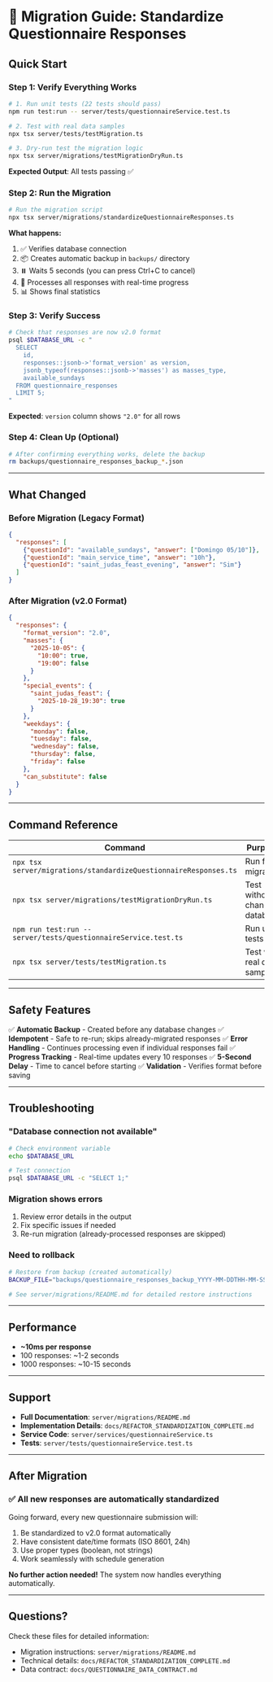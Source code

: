 # 🚀 Migration Guide: Standardize Questionnaire Responses

## Quick Start

### Step 1: Verify Everything Works

```bash
# 1. Run unit tests (22 tests should pass)
npm run test:run -- server/tests/questionnaireService.test.ts

# 2. Test with real data samples
npx tsx server/tests/testMigration.ts

# 3. Dry-run test the migration logic
npx tsx server/migrations/testMigrationDryRun.ts
```

**Expected Output**: All tests passing ✅

### Step 2: Run the Migration

```bash
# Run the migration script
npx tsx server/migrations/standardizeQuestionnaireResponses.ts
```

**What happens:**
1. ✅ Verifies database connection
2. 📦 Creates automatic backup in `backups/` directory
3. ⏸️ Waits 5 seconds (you can press Ctrl+C to cancel)
4. 🔄 Processes all responses with real-time progress
5. 📊 Shows final statistics

### Step 3: Verify Success

```bash
# Check that responses are now v2.0 format
psql $DATABASE_URL -c "
  SELECT
    id,
    responses::jsonb->'format_version' as version,
    jsonb_typeof(responses::jsonb->'masses') as masses_type,
    available_sundays
  FROM questionnaire_responses
  LIMIT 5;
"
```

**Expected**: `version` column shows `"2.0"` for all rows

### Step 4: Clean Up (Optional)

```bash
# After confirming everything works, delete the backup
rm backups/questionnaire_responses_backup_*.json
```

---

## What Changed

### Before Migration (Legacy Format)

```json
{
  "responses": [
    {"questionId": "available_sundays", "answer": ["Domingo 05/10"]},
    {"questionId": "main_service_time", "answer": "10h"},
    {"questionId": "saint_judas_feast_evening", "answer": "Sim"}
  ]
}
```

### After Migration (v2.0 Format)

```json
{
  "responses": {
    "format_version": "2.0",
    "masses": {
      "2025-10-05": {
        "10:00": true,
        "19:00": false
      }
    },
    "special_events": {
      "saint_judas_feast": {
        "2025-10-28_19:30": true
      }
    },
    "weekdays": {
      "monday": false,
      "tuesday": false,
      "wednesday": false,
      "thursday": false,
      "friday": false
    },
    "can_substitute": false
  }
}
```

---

## Command Reference

| Command | Purpose |
|---------|---------|
| `npx tsx server/migrations/standardizeQuestionnaireResponses.ts` | Run full migration |
| `npx tsx server/migrations/testMigrationDryRun.ts` | Test without changing database |
| `npm run test:run -- server/tests/questionnaireService.test.ts` | Run unit tests |
| `npx tsx server/tests/testMigration.ts` | Test with real data samples |

---

## Safety Features

✅ **Automatic Backup** - Created before any database changes
✅ **Idempotent** - Safe to re-run; skips already-migrated responses
✅ **Error Handling** - Continues processing even if individual responses fail
✅ **Progress Tracking** - Real-time updates every 10 responses
✅ **5-Second Delay** - Time to cancel before starting
✅ **Validation** - Verifies format before saving

---

## Troubleshooting

### "Database connection not available"

```bash
# Check environment variable
echo $DATABASE_URL

# Test connection
psql $DATABASE_URL -c "SELECT 1;"
```

### Migration shows errors

1. Review error details in the output
2. Fix specific issues if needed
3. Re-run migration (already-processed responses are skipped)

### Need to rollback

```bash
# Restore from backup (created automatically)
BACKUP_FILE="backups/questionnaire_responses_backup_YYYY-MM-DDTHH-MM-SS.json"

# See server/migrations/README.md for detailed restore instructions
```

---

## Performance

- **~10ms per response**
- 100 responses: ~1-2 seconds
- 1000 responses: ~10-15 seconds

---

## Support

- **Full Documentation**: `server/migrations/README.md`
- **Implementation Details**: `docs/REFACTOR_STANDARDIZATION_COMPLETE.md`
- **Service Code**: `server/services/questionnaireService.ts`
- **Tests**: `server/tests/questionnaireService.test.ts`

---

## After Migration

### ✅ All new responses are automatically standardized

Going forward, every new questionnaire submission will:
1. Be standardized to v2.0 format automatically
2. Have consistent date/time formats (ISO 8601, 24h)
3. Use proper types (boolean, not strings)
4. Work seamlessly with schedule generation

**No further action needed!** The system now handles everything automatically.

---

## Questions?

Check these files for detailed information:
- Migration instructions: `server/migrations/README.md`
- Technical details: `docs/REFACTOR_STANDARDIZATION_COMPLETE.md`
- Data contract: `docs/QUESTIONNAIRE_DATA_CONTRACT.md`

